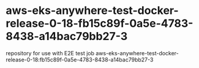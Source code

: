 # aws-eks-anywhere-test-docker-release-0-18-fb15c89f-0a5e-4783-8438-a14bac79bb27-3
repository for use with E2E test job aws-eks-anywhere-test-docker-release-0-18:fb15c89f-0a5e-4783-8438-a14bac79bb27-3
